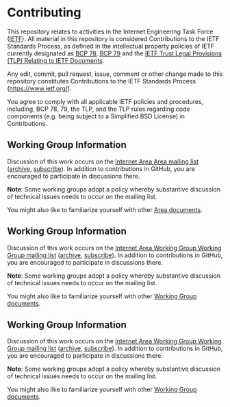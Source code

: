 # Contributing

This repository relates to activities in the Internet Engineering Task Force
([IETF](https://www.ietf.org/)). All material in this repository is considered
Contributions to the IETF Standards Process, as defined in the intellectual
property policies of IETF currently designated as
[BCP 78](https://www.rfc-editor.org/info/bcp78),
[BCP 79](https://www.rfc-editor.org/info/bcp79) and the
[IETF Trust Legal Provisions (TLP) Relating to IETF Documents](http://trustee.ietf.org/trust-legal-provisions.html).

Any edit, commit, pull request, issue, comment or other change made to this
repository constitutes Contributions to the IETF Standards Process
(https://www.ietf.org/).

You agree to comply with all applicable IETF policies and procedures, including,
BCP 78, 79, the TLP, and the TLP rules regarding code components (e.g. being
subject to a Simplified BSD License) in Contributions.
## Working Group Information

Discussion of this work occurs on the [Internet Area
Area mailing list](mailto:)
([archive](),
[subscribe]()).
In addition to contributions in GitHub, you are encouraged to participate in
discussions there.

**Note**: Some working groups adopt a policy whereby substantive discussion of
technical issues needs to occur on the mailing list.

You might also like to familiarize yourself with other
[Area documents](https://datatracker.ietf.org/area/int/documents/).
## Working Group Information

Discussion of this work occurs on the [Internet Area Working Group
Working Group mailing list](mailto:int-area@ietf.org)
([archive](https://mailarchive.ietf.org/arch/browse/int-area/),
[subscribe](https://www.ietf.org/mailman/listinfo/int-area)).
In addition to contributions in GitHub, you are encouraged to participate in
discussions there.

**Note**: Some working groups adopt a policy whereby substantive discussion of
technical issues needs to occur on the mailing list.

You might also like to familiarize yourself with other
[Working Group documents](https://datatracker.ietf.org/wg/intarea/documents/).
## Working Group Information

Discussion of this work occurs on the [Internet Area Working Group
Working Group mailing list](mailto:int-area@ietf.org)
([archive](https://mailarchive.ietf.org/arch/browse/int-area/),
[subscribe](https://www.ietf.org/mailman/listinfo/int-area)).
In addition to contributions in GitHub, you are encouraged to participate in
discussions there.

**Note**: Some working groups adopt a policy whereby substantive discussion of
technical issues needs to occur on the mailing list.

You might also like to familiarize yourself with other
[Working Group documents](https://datatracker.ietf.org/wg/intarea/documents/).
